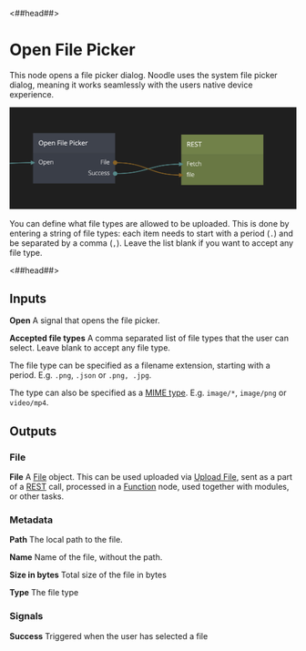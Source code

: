 <##head##>

# Open File Picker

This node opens a file picker dialog. Noodle uses the system file picker dialog, meaning it works seamlessly with the users native device experience.

![](open-file-picker.png ':class=img-size-l')

You can define what file types are allowed to be uploaded. This is done by entering a <span class="ndl-data">string</span> of file types: each item needs to start with a period (`.`) and be separated by a comma (`,`). Leave the list blank if you want to accept any file type.

<##head##>

## Inputs

**Open**
A signal that opens the file picker.

**Accepted file types**
A comma separated list of file types that the user can select. Leave blank to accept any file type.

The file type can be specified as a filename extension, starting with a period. E.g. `.png`, `.json` or `.png, .jpg`.

The type can also be specified as a [MIME type](https://developer.mozilla.org/en-US/docs/Web/HTTP/Basics_of_HTTP/MIME_types/Common_types). E.g. `image/*`, `image/png` or `video/mp4`.

## Outputs

### File

**File**
A [File](https://developer.mozilla.org/en-US/docs/Web/API/File) object. This can be used uploaded via [Upload File](/nodes/cloud-services/upload-file.md), sent as a part of a [REST](/nodes/data/rest.md) call, processed in a [Function](/nodes/javascript/function.md) node, used together with modules, or other tasks.

### Metadata

**Path**
The local path to the file.

**Name**
Name of the file, without the path.

**Size in bytes**
Total size of the file in bytes

**Type**
The file type

### Signals

**Success**
Triggered when the user has selected a file
